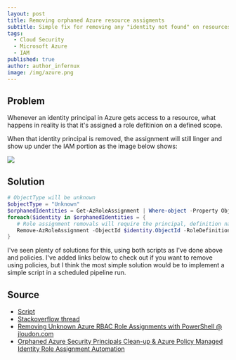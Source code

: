 ```yaml
---
layout: post
title: Removing orphaned Azure resource assigments
subtitle: Simple fix for removing any "identity not found" on resources in Microsoft Azure.
tags:
  - Cloud Security
  - Microsoft Azure
  - IAM
published: true
author: author_infernux
image: /img/azure.png
---
```


## Problem

Whenever an identity principal in Azure gets access to a resource, what happens in reality is that it's assigned a role defitinion on a defined scope. 

When that identity principal is removed, the assignment will still linger and show up under the IAM portion as the image below shows:

![](https://external-content.duckduckgo.com/iu/?u=https%3A%2F%2Flearn.microsoft.com%2Fen-us%2Fazure%2Factive-directory%2Fmanaged-identities-azure-resources%2Fmedia%2Fmanaged-identity-best-practice-recommendations%2Fidentity-not-found.png&f=1&nofb=1&ipt=b5882cc06afa0fced6e249bfd16bd8ee7f64774d65d1ac681bbec3a3ec050188&ipo=images)

## Solution


```powershell
# ObjectType will be unknown
$objectType = "Unknown"
$orphanedIdentities = Get-AzRoleAssignment | Where-object -Property ObjectType -eq $objectType
foreach($identity in $orphanedIdentities = {
   # Role assignment removals will require the principal, definition name/id and scope of assignment to work
   Remove-AzRoleAssignment -ObjectId $identity.ObjectId -RoleDefinitionName $identity.RoleDefinitionName -Scope $identity.Scope
}
```

I've seen plenty of solutions for this, using both scripts as I've done above and policies. I've added links below to check out if you want to remove using policies, but I think the most simple solution would be to implement a simple script in a scheduled pipeline run.

## Source

- [Script](https://github.com/infernuxmonster/MicrosoftSentinel-Scripts/blob/main/Remove-OrphanedAzureResourceAssignments.ps1)
- [Stackoverflow thread](https://stackoverflow.com/questions/75002189/delete-orphaned-role-assignments-in-azure)
- [Removing Unknown Azure RBAC Role Assignments with PowerShell @ jloudon.com](https://jloudon.com/cloud/Removing-Unknown-Azure-RBAC-Role-Assignments-with-PowerShell/)
- [Orphaned Azure Security Principals Clean-up & Azure Policy Managed Identity Role Assignment Automation](https://mortenknudsen.net/?p=938)